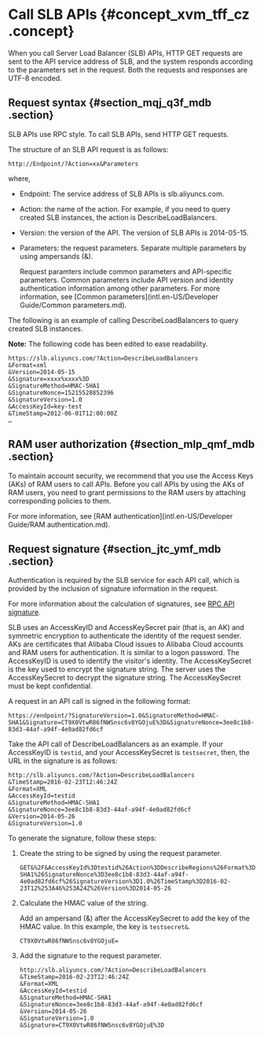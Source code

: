 # Call SLB APIs {#concept_xvm_tff_cz .concept}

When you call Server Load Balancer \(SLB\) APIs, HTTP GET requests are sent to the API service address of SLB, and the system responds according to the parameters set in the request. Both the requests and responses are UTF-8 encoded.

## Request syntax {#section_mqj_q3f_mdb .section}

SLB APIs use RPC style. To call SLB APIs, send HTTP GET requests.

The structure of an SLB API request is as follows:

```
http://Endpoint/?Action=xx&Parameters
```

where,

-   Endpoint: The service address of SLB APIs is slb.aliyuncs.com.
-   Action: the name of the action. For example, if you need to query created SLB instances, the action is DescribeLoadBalancers.
-   Version: the version of the API. The version of SLB APIs is 2014-05-15.
-   Parameters: the request parameters. Separate multiple parameters by using ampersands \(&\).

    Request paramters include common parameters and API-specific parameters. Common parameters include API version and identity authentication information among other parameters. For more information, see [Common parameters](intl.en-US/Developer Guide/Common parameters.md).


The following is an example of calling DescribeLoadBalancers to query created SLB instances.

**Note:** The following code has been edited to ease readability.

``` {#public}
https://slb.aliyuncs.com/?Action=DescribeLoadBalancers
&Format=xml 
&Version=2014-05-15 
&Signature=xxxx%xxxx%3D 
&SignatureMethod=HMAC-SHA1 
&SignatureNonce=15215528852396 
&SignatureVersion=1.0 
&AccessKeyId=key-test 
&TimeStamp=2012-06-01T12:00:00Z 
…
```

## RAM user authorization {#section_mlp_qmf_mdb .section}

To maintain account security, we recommend that you use the Access Keys \(AKs\) of RAM users to call APIs. Before you call APIs by using the AKs of RAM users, you need to grant permissions to the RAM users by attaching corresponding policies to them.

For more information, see [RAM authentication](intl.en-US/Developer Guide/RAM authentication.md).

## Request signature {#section_jtc_ymf_mdb .section}

Authentication is required by the SLB service for each API call, which is provided by the inclusion of signature information in the request.

For more information about the calculation of signatures, see [RPC API signature](https://www.alibabacloud.com/help/doc-detail/66384.htm).

SLB uses an AccessKeyID and AccessKeySecret pair \(that is, an AK\) and symmetric encryption to authenticate the identity of the request sender. AKs are certificates that Alibaba Cloud issues to Alibaba Cloud accounts and RAM users for authentication. It is similar to a logon password. The AccessKeyID is used to identify the visitor's identity. The AccessKeySecret is the key used to encrypt the signature string. The server uses the AccessKeySecret to decrypt the signature string. The AccessKeySecret must be kept confidential.

A request in an API call is signed in the following format:

```
https://endpoint/?SignatureVersion=1.0&SignatureMethod=HMAC-SHA1&Signature=CT9X0VtwR86fNWSnsc6v8YGOjuE%3D&SignatureNonce=3ee8c1b8-83d3-44af-a94f-4e0ad82fd6cf
```

Take the API call of DescribeLoadBalancers as an example. If your AccessKeyID is `testid`, and your AccessKeySecret is `testsecret`, then, the URL in the signature is as follows:

``` {#public1}
http://slb.aliyuncs.com/?Action=DescribeLoadBalancers
&TimeStamp=2016-02-23T12:46:24Z 
&Format=XML
&AccessKeyId=testid
&SignatureMethod=HMAC-SHA1
&SignatureNonce=3ee8c1b8-83d3-44af-a94f-4e0ad82fd6cf
&Version=2014-05-26 
&SignatureVersion=1.0 
```

To generate the signature, follow these steps:

1.  Create the string to be signed by using the request parameter.

    ```
    GET&%2F&AccessKeyId%3Dtestid%26Action%3DDescribeRegions%26Format%3DXML%26SignatureMethod%3DHMAC-SHA1%26SignatureNonce%3D3ee8c1b8-83d3-44af-a94f-4e0ad82fd6cf%26SignatureVersion%3D1.0%26TimeStamp%3D2016-02-23T12%253A46%253A24Z%26Version%3D2014-05-26
    ```

2.  Calculate the HMAC value of the string.

    Add an ampersand \(&\) after the AccessKeySecret to add the key of the HMAC value. In this example, the key is `testsecret&`.

    ```
    CT9X0VtwR86fNWSnsc6v8YGOjuE=
    ```

3.  Add the signature to the request parameter.

    ``` {#public3}
    http://slb.aliyuncs.com/?Action=DescribeLoadBalancers
    &TimeStamp=2016-02-23T12:46:24Z 
    &Format=XML 
    &AccessKeyId=testid 
    &SignatureMethod=HMAC-SHA1 
    &SignatureNonce=3ee8c1b8-83d3-44af-a94f-4e0ad82fd6cf 
    &Version=2014-05-26 
    &SignatureVersion=1.0 
    &Signature=CT9X0VtwR86fNWSnsc6v8YGOjuE%3D 
    ```


